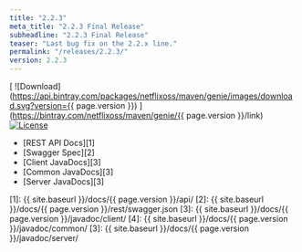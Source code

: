 ```yaml
---
title: "2.2.3"
meta_title: "2.2.3 Final Release"
subheadline: "2.2.3 Final Release"
teaser: "Last bug fix on the 2.2.x line."
permalink: "/releases/2.2.3/"
version: 2.2.3
---
```


[ ![Download](https://api.bintray.com/packages/netflixoss/maven/genie/images/download.svg?version={{ page.version }}) ](https://bintray.com/netflixoss/maven/genie/{{ page.version }}/link)
[ ![License](https://img.shields.io/github/license/Netflix/genie.svg)](http://www.apache.org/licenses/LICENSE-2.0)

- [REST API Docs][1]
- [Swagger Spec][2]
- [Client JavaDocs][3]
- [Common JavaDocs][3]
- [Server JavaDocs][3]


[1]: {{ site.baseurl }}/docs/{{ page.version }}/api/
[2]: {{ site.baseurl }}/docs/{{ page.version }}/rest/swagger.json
[3]: {{ site.baseurl }}/docs/{{ page.version }}/javadoc/client/
[4]: {{ site.baseurl }}/docs/{{ page.version }}/javadoc/common/
[3]: {{ site.baseurl }}/docs/{{ page.version }}/javadoc/server/
